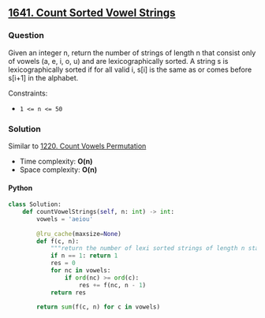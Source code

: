 ## **[1641. Count Sorted Vowel Strings](https://leetcode.com/problems/count-sorted-vowel-strings/)**

### Question
Given an integer n, return the number of strings of length n that consist only of vowels (a, e, i, o, u) and are lexicographically sorted.
A string s is lexicographically sorted if for all valid i, s[i] is the same as or comes before s[i+1] in the alphabet.

Constraints:
- `1 <= n <= 50`

### Solution
Similar to [1220. Count Vowels Permutation](https://github.com/doudou-h/doudou-h.github.io/blob/main/leetcode-solution/1220.%20Count%20Vowels%20Permutation.md)

- Time complexity: **O(n)**
- Space complexity: **O(n)**

#### Python
```python
class Solution:
    def countVowelStrings(self, n: int) -> int:
        vowels = 'aeiou'
        
        @lru_cache(maxsize=None)
        def f(c, n):
            """return the number of lexi sorted strings of length n starting from char c"""
            if n == 1: return 1
            res = 0
            for nc in vowels:
                if ord(nc) >= ord(c):
                    res += f(nc, n - 1)
            return res
        
        return sum(f(c, n) for c in vowels)
```
